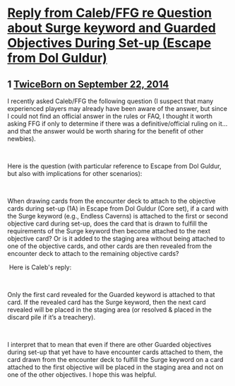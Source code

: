 # [Reply from Caleb/FFG re Question about Surge keyword and Guarded Objectives During Set-up (Escape from Dol Guldur)](https://community.fantasyflightgames.com/topic/122603-reply-from-calebffg-re-question-about-surge-keyword-and-guarded-objectives-during-set-up-escape-from-dol-guldur/)

## 1 [TwiceBorn on September 22, 2014](https://community.fantasyflightgames.com/topic/122603-reply-from-calebffg-re-question-about-surge-keyword-and-guarded-objectives-during-set-up-escape-from-dol-guldur/?do=findComment&comment=1272054)

I recently asked Caleb/FFG the following question (I suspect that many experienced players may already have been aware of the answer, but since I could not find an official answer in the rules or FAQ, I thought it worth asking FFG if only to determine if there was a definitive/official ruling on it… and that the answer would be worth sharing for the benefit of other newbies).

 

Here is the question (with particular reference to Escape from Dol Guldur, but also with implications for other scenarios):

 



When drawing cards from the encounter deck to attach to the objective cards during set-up (1A) in Escape from Dol Guldur (Core set), if a card with the Surge keyword (e.g., Endless Caverns) is attached to the first or second objective card during set-up, does the card that is drawn to fulfill the requirements of the Surge keyword then become attached to the next objective card? Or is it added to the staging area without being attached to one of the objective cards, and other cards are then revealed from the encounter deck to attach to the remaining objective cards?



 Here is Caleb's reply:

 

Only the first card revealed for the Guarded keyword is attached to that card. If the revealed card has the Surge keyword, then the next card revealed will be placed in the staging area (or resolved & placed in the discard pile if it’s a treachery).

 

I interpret that to mean that even if there are other Guarded objectives during set-up that yet have to have encounter cards attached to them, the card drawn from the encounter deck to fulfill the Surge keyword on a card attached to the first objective will be placed in the staging area and not on one of the other objectives. I hope this was helpful. 

